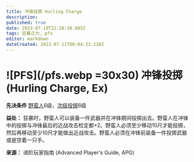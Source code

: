 ```yaml
---
title: 冲锋投掷 Hurling Charge
description: 
published: true
date: 2023-07-19T22:28:10.605Z
tags: 狂暴之力, pfs
editor: markdown
dateCreated: 2023-07-11T00:04:33.310Z
---
```


# ![PFS](/pfs.webp =30x30) 冲锋投掷 (Hurling Charge, Ex)

**先决条件** [野蛮人](/野蛮人)6级，[次级投掷](/狂暴之力/次级投掷)6级

**益处：** 狂暴时，野蛮人可以装备一件武器并在冲锋期间投掷出去。野蛮人在冲锋中的投掷与冲锋最后的近战攻击检定都+2。野蛮人必须至少移动10尺才能投掷，然后再移动至少10尺才能做出近战攻击。野蛮人必须在冲锋前装备一件投掷武器或是空着一只手。

**来源：** 进阶玩家指南 (Advanced Player's Guide, APG)
